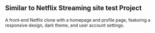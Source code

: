 ## Similar to Netflix Streaming site test Project

A front-end Netflix clone with a homepage and profile page, featuring a responsive design, dark theme, and user account settings.

